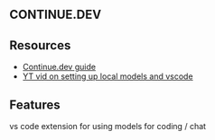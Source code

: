 ## CONTINUE.DEV

## Resources
- [Continue.dev guide](https://docs.continue.dev/)
- [YT vid on setting up local models and vscode](https://www.youtube.com/watch?v=AV_8czoF3PU)

## Features
vs code extension for using models for coding / chat